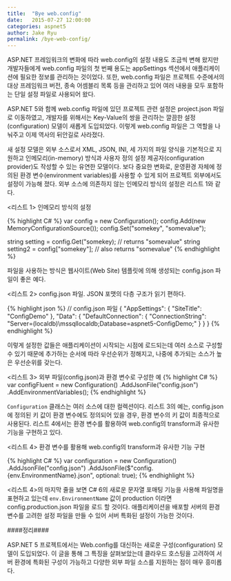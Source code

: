 ```yaml
---
title:  "Bye web.config"
date:   2015-07-27 12:00:00
categories: aspnet5
author: Jake Ryu
permalink: /bye-web-config/
---
```


ASP.NET 프레임워크의 변화에 따라 web.config의 설정 내용도 조금씩 변해 왔지만 개발자들에게 web.config 파일의 첫 번째 용도는 appSettings 섹션에서 애플리케이션에 필요한 정보를 관리하는 것이었다. 또한, web.config 파일은 프로젝트 수준에서의 대상 프레임워크 버전, 종속 어셈블리 목록 등을 관리하고 있어 여러 내용을 모두 포함하는 단일 설정 파일로 사용되어 왔다. 

ASP.NET 5와 함께 web.config 파일에 있던 프로젝트 관련 설정은 project.json 파일로 이동하였고, 개발자를 위해서는 Key-Value의 쌍을 관리하는 깔끔한 설정(configuration) 모델이 새롭게 도입되었다. 이렇게 web.config 파일은 그 역할을 나눠주고 이제 역사의 뒤안길로 사라졌다. 

새 설정 모델은 외부 소스로서 XML, JSON, INI, 세 가지의 파일 양식을 기본적으로 지원하고 인메모리(in-memory) 방식과 사용자 정의 설정 제공자(configuration provider)도 작성할 수 있는 유연한 모델이다. 보다 중요한 변화로, 운영환경 자체에 정의된 환경 변수(environment variables)를 사용할 수 있게 되어 프로젝트 외부에서도 설정이 가능해 졌다. 외부 소스에 의존하지 않는 인메모리 방식의 설정은 리스트 1와 같다.

<리스트 1> 인메모리 방식의 설정

{% highlight C# %}
var config = new Configuration();
config.Add(new MemoryConfigurationSource());
config.Set("somekey", "somevalue");

string setting = config.Get("somekey); 	// returns "somevalue"
string setting2 = config["somekey"]; 	// also returns "somevalue"
{% endhighlight %}

파일을 사용하는 방식은 웹사이트(Web Site) 템플릿에 의해 생성되는 config.json 파일이 좋은 예다. 

<리스트 2> config.json 파일. JSON 포맷의 다층 구조가 읽기 편하다.

{% highlight json %}
// config.json 파일
{
  "AppSettings": {
    "SiteTitle": "ConfigDemo"
  },
  "Data": {
    "DefaultConnection": {
      "ConnectionString": "Server=(localdb)\\mssqllocaldb;Database=aspnet5-ConfigDemo;"
    }
  }
}
{% endhighlight %}

이렇게 설정한 값들은 애플리케이션이 시작되는 시점에 로드되는데 여러 소스로 구성할 수 있기 때문에 추가하는 순서에 따라 우선순위가 정해지고, 나중에 추가되는 소스가 높은 우선순위를 갖는다.

<리스트 3> 외부 파일(config.json)과 환경 변수로 구성한 예
{% highlight C# %}
var configFluent = new Configuration()
                  .AddJsonFile("config.json")
                  .AddEnvironmentVariables();
{% endhighlight %}

`Configuration` 클래스는 여러 소스에 대한 컬렉션이다. 리스트 3의 예는, config.json에 정의된 키 값이 환경 변수에도 정의되어 있을 경우, 환경 변수의 키 값이 최종적으로 사용된다. 리스트 4에서는 환경 변수를 활용하여 web.config의 transform과 유사한 기능을 구현하고 있다.

<리스트 4> 환경 변수를 활용해 web.config의 transform과 유사한 기능 구현

{% highlight C# %}
var configuration = new Configuration()
    		  .AddJsonFile("config.json")
    		  .AddJsonFile($"config.{env.EnvironmentName}.json", optional: true);
{% endhighlight %}

<리스트 4>의 마지막 줄을 보면 C# 6의 새로운 문자열 포매팅 기능을 사용해 파일명을 표현하고 있는데 `env.EnvironmentName` 값이 production 이라면 config.production.json 파일을 로드 할 것이다. 애플리케이션을 배포할 서버의 환경 변수를 고려한 설정 파일을 만들 수 있어 서버 특화된 설정이 가능한 것이다.

####정리####

ASP.NET 5 프로젝트에서는 Web.config를 대신하는 새로운 구성(configuration) 모델이 도입되었다. 이 글을 통해 그 특징을 살펴보았는데 클라우드 호스팅을 고려하여 서버 환경에 특화된 구성이 가능하고 다양한 외부 파일 소스를 지원하는 점이 매우 흥미롭다.